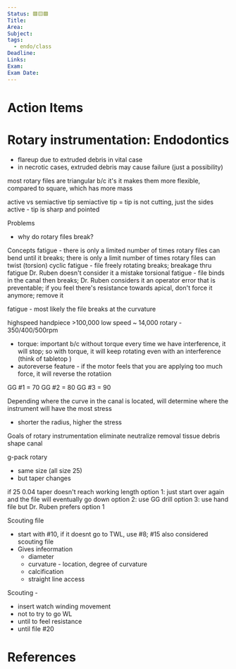 ```yaml
---
Status: 🟥🟨🟩
Title: 
Area: 
Subject: 
tags:
  - endo/class
Deadline: 
Links: 
Exam: 
Exam Date:
---
```

# Action Items

# Rotary instrumentation: Endodontics

- flareup due to extruded debris in vital case
- in necrotic cases, extruded debris may cause failure (just a possibility)

most rotary files are triangular b/c it's it makes them more flexible, compared to square, which has more mass

active vs semiactive tip
semiactive tip = tip is not cutting, just the sides
active - tip is sharp and pointed

Problems
- why do rotary files break?

Concepts
fatigue - there is only a limited number of times rotary files can bend until it breaks; there is only a limit number of times rotary files can twist (torsion)
cyclic fatigue - file freely rotating breaks; breakage thru fatigue Dr. Ruben doesn't consider it a mistake
torsional fatigue - file binds in the canal then breaks; Dr. Ruben considers it an operator error that is preventable; if you feel there's resistance towards apical, don't force it anymore; remove it

fatigue - most likely the file breaks at the curvature

highspeed handpiece >100,000
low speed ~ 14,000
rotary - 350/400/500rpm
- torque: important b/c  without torque every time we have interference, it will stop; so with torque, it will keep rotating even with an interference  (think of tabletop )
- autoreverse feature - if the motor feels that you are applying too much force, it will reverse the rotatiion 

GG #1 = 70
GG #2 = 80
GG #3 = 90

Depending where the curve in the canal is located, will determine where the instrument will have the most stress
- shorter the radius, higher the stress 

Goals of rotary instrumentation 
eliminate 
neutralize 
removal tissue debris 
shape canal

g-pack rotary 
- same size (all size 25)
- but taper changes

if 25 0.04 taper doesn't reach working length
option 1: just start over again and the file will eventually go down
option 2: use GG drill
option 3: use hand file
but Dr. Ruben prefers option 1

Scouting file 
- start with #10, if it doesnt go to TWL, use #8; #15 also considered scouting file 
- Gives infeormation
	- diameter
	- curvature - location, degree of curvature
	- calcification
	- straight line access

Scouting -
- insert watch winding movement
- not to try to go WL
- until to feel resistance
- until file #20
# References

